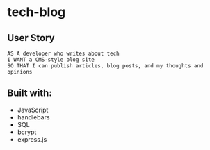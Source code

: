 # tech-blog

## User Story
```
AS A developer who writes about tech
I WANT a CMS-style blog site
SO THAT I can publish articles, blog posts, and my thoughts and opinions
```

## Built with:
- JavaScript
- handlebars
- SQL
- bcrypt
- express.js
